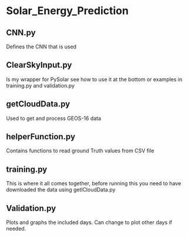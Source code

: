 # Solar_Energy_Prediction
## CNN.py 
Defines the CNN that is used
## ClearSkyInput.py 
Is my wrapper for PySolar see how to use it at the bottom or examples in training.py and validation.py
## getCloudData.py 
Used to get and process GEOS-16 data
## helperFunction.py 
Contains functions to read ground Truth values from CSV file
## training.py 
This is where it all comes together, before running this you need to have downloaded the data using getlCloudData.py
## Validation.py 
Plots and graphs the included days. Can change to plot other days if needed.